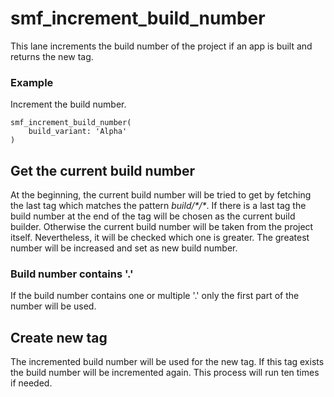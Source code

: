 # smf_increment_build_number

This lane increments the build number of the project if an app is built and returns the new tag.

### Example
Increment the build number.
```
smf_increment_build_number(
    build_variant: 'Alpha'
)
```

## Get the current build number
At the beginning, the current build number will be tried to get by fetching the last tag which matches the pattern *build/\*/\**. If there is a last tag the build number at the end of the tag will be chosen as the current build builder. Otherwise the current build number will be taken from the project itself. Nevertheless, it will be checked which one is greater. The greatest number will be increased and set as new build number.

### Build number contains '.'
If the build number contains one or multiple '.' only the first part of the number will be used.

## Create new tag
The incremented build number will be used for the new tag. If this tag exists the build number will be incremented again. This process will run ten times if needed. 